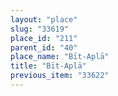 ```yaml
---
layout: "place"
slug: "33619"
place_id: "211"
parent_id: "40"
place_name: "Bīt-Aplā"
title: "Bīt-Aplā"
previous_item: "33622"
---
```


